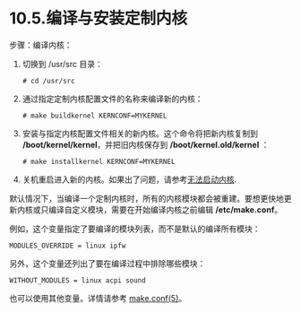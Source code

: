 # 10.5.编译与安装定制内核

步骤：编译内核：

1. 切换到 /usr/src 目录：

    ```shell-session
    # cd /usr/src
    ```

2. 通过指定定制内核配置文件的名称来编译新的内核：

    ```shell-session
    # make buildkernel KERNCONF=MYKERNEL
    ```

3. 安装与指定内核配置文件相关的新内核。这个命令将把新内核复制到 **/boot/kernel/kernel**，并把旧内核保存到 **/boot/kernel.old/kernel** ：

    ```shell-session
    # make installkernel KERNCONF=MYKERNEL
    ```

4. 关机重启进入新的内核。如果出了问题，请参考[无法启动内核](https://docs.freebsd.org/en/books/handbook/kernelconfig/#kernelconfig-noboot).

默认情况下，当编译一个定制内核时，所有的内核模块都会被重建。要想更快地更新内核或只编译自定义模块，需要在开始编译内核之前编辑 **/etc/make.conf**。

例如，这个变量指定了要编译的模块列表，而不是默认的编译所有模块：

```shell-session
MODULES_OVERRIDE = linux ipfw
```

另外，这个变量还列出了要在编译过程中排除哪些模块：

```shell-session
WITHOUT_MODULES = linux acpi sound
```

也可以使用其他变量。详情请参考 [make.conf(5)](https://www.freebsd.org/cgi/man.cgi?query=make.conf&sektion=5&format=html)。

